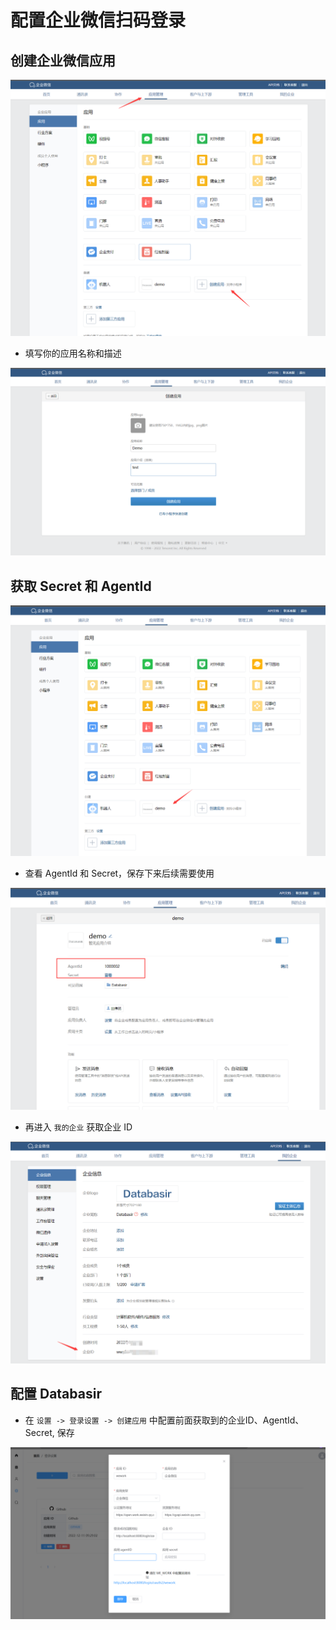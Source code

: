 # 配置企业微信扫码登录

## 创建企业微信应用

![img.png](./img/create-1.png)

- 填写你的应用名称和描述

![img.png](./img/create-2.png)

## 获取 Secret 和 AgentId

![img.png](./img/id-1.png)

- 查看 AgentId 和 Secret，保存下来后续需要使用

![img_1.png](./img/id-2.png)

- 再进入 `我的企业` 获取企业 ID

![img.png](./img/id-3.png)

## 配置 Databasir

- 在 `设置 -> 登录设置 -> 创建应用` 中配置前面获取到的企业ID、AgentId、Secret, 保存

![img.png](./img/config.png)